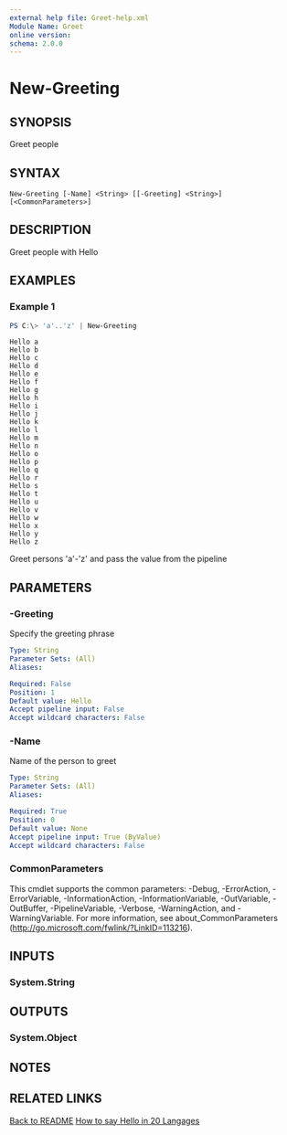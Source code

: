 ```yaml
---
external help file: Greet-help.xml
Module Name: Greet
online version:
schema: 2.0.0
---
```


# New-Greeting

## SYNOPSIS
Greet people

## SYNTAX

```
New-Greeting [-Name] <String> [[-Greeting] <String>] [<CommonParameters>]
```

## DESCRIPTION
Greet people with Hello

## EXAMPLES

### Example 1
```powershell
PS C:\> 'a'..'z' | New-Greeting
```

```
Hello a
Hello b
Hello c
Hello d
Hello e
Hello f
Hello g
Hello h
Hello i
Hello j
Hello k
Hello l
Hello m
Hello n
Hello o
Hello p
Hello q
Hello r
Hello s
Hello t
Hello u
Hello v
Hello w
Hello x
Hello y
Hello z
```

Greet persons 'a'-'z' and pass the value from the pipeline

## PARAMETERS

### -Greeting
Specify the greeting phrase

```yaml
Type: String
Parameter Sets: (All)
Aliases:

Required: False
Position: 1
Default value: Hello
Accept pipeline input: False
Accept wildcard characters: False
```

### -Name
Name of the person to greet

```yaml
Type: String
Parameter Sets: (All)
Aliases:

Required: True
Position: 0
Default value: None
Accept pipeline input: True (ByValue)
Accept wildcard characters: False
```

### CommonParameters
This cmdlet supports the common parameters: -Debug, -ErrorAction, -ErrorVariable, -InformationAction, -InformationVariable, -OutVariable, -OutBuffer, -PipelineVariable, -Verbose, -WarningAction, and -WarningVariable. For more information, see about_CommonParameters (http://go.microsoft.com/fwlink/?LinkID=113216).

## INPUTS

### System.String

## OUTPUTS

### System.Object

## NOTES

## RELATED LINKS

[Back to README](../README.md)
[How to say Hello in 20 Langages](http://pocketcultures.com/2008/10/30/say-hello-in-20-languages/)

